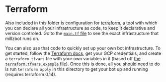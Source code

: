 # Terraform

Also included in this folder is configuration for [terraform](https://www.terraform.io/), a tool with which you can declare all your infrastructure as code, to keep it declarative and version controled. Go to the [`main.tf` file](https://github.com/neefrehman/millzbot/tree/master/backend/infrastructure/main.tf) to see the exact infrastructure that millzbot runs on.

You can also use that code to quickly set up your own bot infrastructure. To get started, follow the [Terraform docs](https://registry.terraform.io/providers/hashicorp/google/latest/docs/), get your GCP credentials, and create a `terraform.tfvars` file with your own variables in it (based off [the `terraform.tfvars.example` file](https://github.com/neefrehman/millzbot/tree/master/backend/infrastructure/terraform.tfvars.example)). Once this is done, all you should need to do is run `terraform apply` in this directory to get your bot up and running (requires terraform 0.14).

